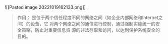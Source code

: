 ![[Pasted image 20221019162133.png]]

>作用：
是位于两个信任程度不同的网络之间（如企业内部网络和Internet之间）的设备，它
对两个网络之间的通信进行控制，通过强制实施统一的安全策略，防止对重要信息资
源的非法存取和访问，以达到保护系统安全的目的。